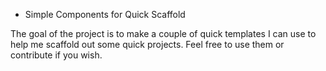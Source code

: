 * Simple Components for Quick Scaffold

The goal of the project is to make a couple of quick templates I can use to help me scaffold out some quick projects. Feel free to use them or contribute if you wish.